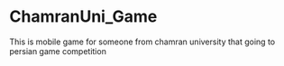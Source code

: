 # ChamranUni_Game
This is mobile game for someone from chamran university that going to persian game competition
